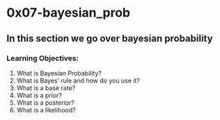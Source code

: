 # 0x07-bayesian_prob
## In this section we go over bayesian probability
### Learning Objectives:
1. What is Bayesian Probability?
2. What is Bayes’ rule and how do you use it?
3. What is a base rate?
4. What is a prior?
5. What is a posterior?
6. What is a likelihood?
